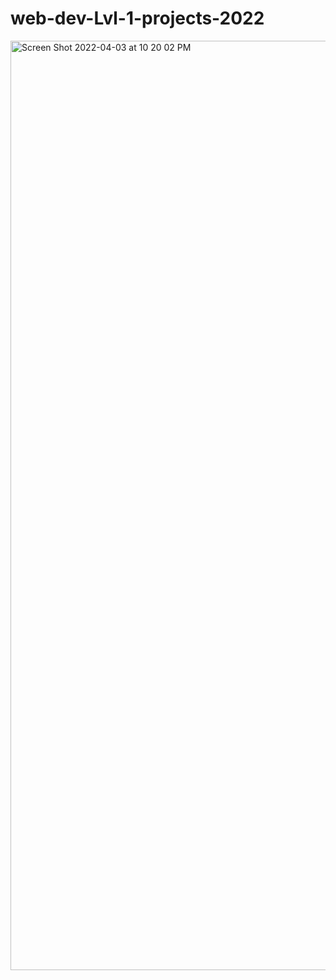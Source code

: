 # web-dev-Lvl-1-projects-2022

<img width="1487" alt="Screen Shot 2022-04-03 at 10 20 02 PM" src="https://user-images.githubusercontent.com/79714014/161463671-bf65f2b3-33dc-417a-9380-8003d75d4679.png">
